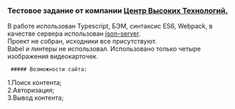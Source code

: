 ### Тестовое задание от компании [Центр Высоких Технологий.](http://htc-cs.ru/)
В работе использован Typescript, БЭМ, синтаксис ES6, Webpack, в качестве сервера использован [json-server](https://www.npmjs.com/package/json-server).  
Проект не собран, исходники все присутствуют.  
Babel и линтеры не использовал. Использовано только четыре изображения видеокарточек.

     ##### Возможности сайта:

1.Поиск контента;  
2.Авторизация;  
3.Вывод контента;  

